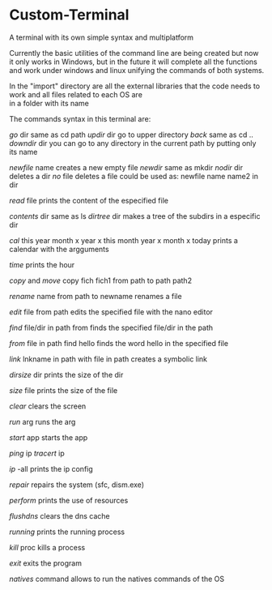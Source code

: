 # Custom-Terminal
A terminal with its own simple syntax and multiplatform

Currently the basic utilities of the command line are being created
but now it only works in Windows, but in the future it will complete 
all the functions and work under windows and linux unifying the 
commands of both systems.

In the "import" directory are all the external libraries that 
the code needs to work and all files related to each OS are  
in a folder with its name

The commands syntax in this terminal are:

*go* dir
same as cd path
*updir* dir
go to upper directory
*back*
same as cd ..
*downdir* dir
you can go to any directory in the current path by putting only its name

*newfile* name
creates a new empty file
*newdir*
same as mkdir
*nodir* dir
deletes a dir
*no* file
deletes a file
could be used as:
newfile name name2 in dir

*read* file
prints the content of the especified file

*contents* dir
same as ls
*dirtree* dir
makes a tree of the subdirs in a especific dir

*cal* this year month x 
year x this month
year x month x
today
prints a calendar with the argguments

*time*
prints the hour

*copy* and *move*
copy fich fich1 from path to path path2

*rename* name from path to newname
renames a file

*edit* file from path
edits the specified file with the nano editor

*find* file/dir in path from 
finds the specified file/dir in the path

*from* file in path find hello
finds the word hello in the specified file

*link* lnkname in path with file in path
creates a symbolic link

*dirsize* dir
prints the size of the dir

*size* file
prints the size of the file

*clear*
clears the screen

*run* arg
runs the arg

*start* app
starts the app

*ping* ip
*tracert* ip

*ip* -all
prints the ip config

*repair*
repairs the system
(sfc, dism.exe)

*perform*
prints the use of resources

*flushdns*
clears the dns cache

*running*
prints the running process

*kill* proc
kills a process

*exit*
exits the program

*natives* command
allows to run the natives commands of the OS












